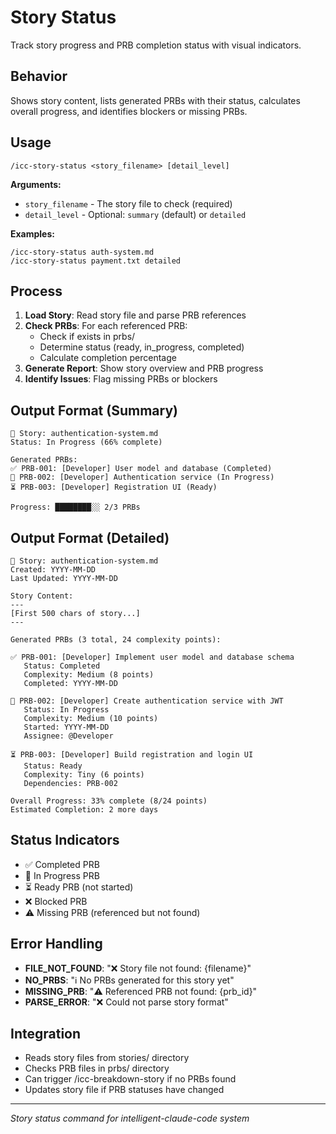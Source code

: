 # Story Status

Track story progress and PRB completion status with visual indicators.

## Behavior
Shows story content, lists generated PRBs with their status, calculates overall progress, and identifies blockers or missing PRBs.

## Usage
`/icc-story-status <story_filename> [detail_level]`

**Arguments:**
- `story_filename` - The story file to check (required)
- `detail_level` - Optional: `summary` (default) or `detailed`

**Examples:**
```
/icc-story-status auth-system.md
/icc-story-status payment.txt detailed
```

## Process
1. **Load Story**: Read story file and parse PRB references
2. **Check PRBs**: For each referenced PRB:
   - Check if exists in prbs/
   - Determine status (ready, in_progress, completed)
   - Calculate completion percentage
3. **Generate Report**: Show story overview and PRB progress
4. **Identify Issues**: Flag missing PRBs or blockers

## Output Format (Summary)
```
📖 Story: authentication-system.md
Status: In Progress (66% complete)

Generated PRBs:
✅ PRB-001: [Developer] User model and database (Completed)
🔄 PRB-002: [Developer] Authentication service (In Progress)
⏳ PRB-003: [Developer] Registration UI (Ready)

Progress: ████████░░ 2/3 PRBs
```

## Output Format (Detailed)
```
📖 Story: authentication-system.md
Created: YYYY-MM-DD
Last Updated: YYYY-MM-DD

Story Content:
---
[First 500 chars of story...]
---

Generated PRBs (3 total, 24 complexity points):

✅ PRB-001: [Developer] Implement user model and database schema
   Status: Completed
   Complexity: Medium (8 points)
   Completed: YYYY-MM-DD
   
🔄 PRB-002: [Developer] Create authentication service with JWT  
   Status: In Progress
   Complexity: Medium (10 points)
   Started: YYYY-MM-DD
   Assignee: @Developer
   
⏳ PRB-003: [Developer] Build registration and login UI
   Status: Ready
   Complexity: Tiny (6 points)
   Dependencies: PRB-002
   
Overall Progress: 33% complete (8/24 points)
Estimated Completion: 2 more days
```

## Status Indicators
- ✅ Completed PRB
- 🔄 In Progress PRB  
- ⏳ Ready PRB (not started)
- ❌ Blocked PRB
- ⚠️ Missing PRB (referenced but not found)

## Error Handling
- **FILE_NOT_FOUND**: "❌ Story file not found: {filename}"
- **NO_PRBS**: "ℹ️ No PRBs generated for this story yet"
- **MISSING_PRB**: "⚠️ Referenced PRB not found: {prb_id}"
- **PARSE_ERROR**: "❌ Could not parse story format"

## Integration
- Reads story files from stories/ directory
- Checks PRB files in prbs/ directory
- Can trigger /icc-breakdown-story if no PRBs found
- Updates story file if PRB statuses have changed

---
*Story status command for intelligent-claude-code system*